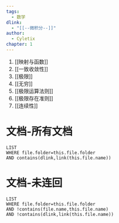```yaml
---
tags:
  - 数学
dlink:
  - "[[--微积分--]]"
author:
  - Cyletix
chapter: 1
---
```

1. [[映射与函数]]
2. [[一致收敛性]]
3. [[极限]]
4. [[无穷]]
5. [[极限运算法则]]
6. [[极限存在准则]]
7. [[连续性]]

# 文档-所有文档
```dataview
LIST
WHERE file.folder=this.file.folder
AND contains(dlink,link(this.file.name))
```
# 文档-未连回
```dataview
LIST
WHERE file.folder=this.file.folder
AND !contains(file.name,this.file.name)
AND !contains(dlink,link(this.file.name))
```


